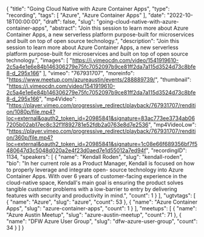 {
  "title": "Going Cloud Native with Azure Container Apps",
  "type": "recording",
  "tags": [
    "Azure",
    "Azure Container Apps"
  ],
  "date": "2022-10-18T00:00:00",
  "draft": false,
  "slug": "going-cloud-native-with-azure-container-apps",
  "abstract": "Join this session to learn more about Azure Container Apps, a new serverless platform purpose-built for microservices and built on top of open source technology.",
  "description": "Join this session to learn more about Azure Container Apps, a new serverless platform purpose-built for microservices and built on top of open source technology.",
  "images": [
    "https://i.vimeocdn.com/video/1541919610-2c5a4e1e6e84b146306279e75fc7052097b9ce81ff2da7a115d3524d73c8bfe8-d_295x166"
  ],
  "vimeo": "767931707",
  "moreinfo": "https://www.meetup.com/azureaustin/events/288889739/",
  "thumbnail": "https://i.vimeocdn.com/video/1541919610-2c5a4e1e6e84b146306279e75fc7052097b9ce81ff2da7a115d3524d73c8bfe8-d_295x166",
  "mp4Video": "https://player.vimeo.com/progressive_redirect/playback/767931707/rendition/1080p/file.mp4?loc=external&oauth2_token_id=20985841&signature=83ac773ee3734ab067205b02ab17ec8c32f1f892781e52fdb2a0763e8d7e2536",
  "mp4VideoLow": "https://player.vimeo.com/progressive_redirect/playback/767931707/rendition/360p/file.mp4?loc=external&oauth2_token_id=20985841&signature=1c08e66f689356bf7f5480647d3c5048d020a2e4f23d0aed7e1d55012a7ed94f",
  "recordingID": 1134,
  "speakers": [
    {
      "name": "Kendall Roden",
      "slug": "kendall-roden",
      "bio": "In her current role as a Product Manager, Kendall is focused on how to properly leverage and integrate open- source technology into Azure Container Apps. With over 6 years of customer-facing experience in the cloud-native space, Kendall's main goal is ensuring the product solves tangible customer problems with a low-barrier to entry by delivering features with security and productivity in mind.",
      "count": 1
    }
  ],
  "ugtvtags": [
    {
      "name": "Azure",
      "slug": "azure",
      "count": 53
    },
    {
      "name": "Azure Container Apps",
      "slug": "azure-container-apps",
      "count": 1
    }
  ],
  "meetups": [
    {
      "name": "Azure Austin Meetup",
      "slug": "azure-austin-meetup",
      "count": 71
    },
    {
      "name": "DFW Azure User Group",
      "slug": "dfw-azure-user-group",
      "count": 34
    }
  ]
}